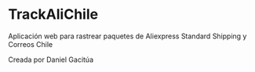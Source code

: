 # TrackAliChile

Aplicación web para rastrear paquetes de Aliexpress Standard Shipping y Correos Chile

Creada por Daniel Gacitúa